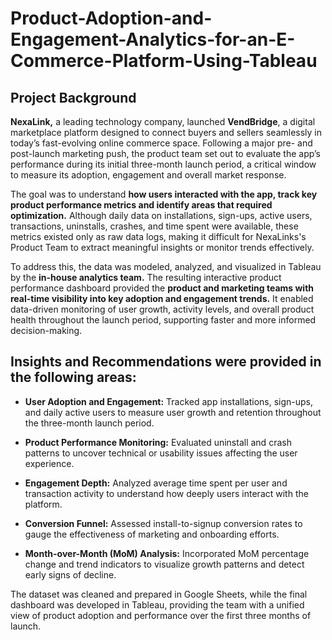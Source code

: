 # Product-Adoption-and-Engagement-Analytics-for-an-E-Commerce-Platform-Using-Tableau

## Project Background

**NexaLink,** a leading technology company, launched **VendBridge**, a digital marketplace platform designed to connect buyers and sellers seamlessly in today’s fast-evolving online commerce space. Following a major pre- and post-launch marketing push, the product team set out to evaluate the app’s performance during its initial three-month launch period, a critical window to measure its adoption, engagement and overall market response.

The goal was to understand **how users interacted with the app, track key product performance metrics and identify areas that required optimization.** Although daily data on installations, sign-ups, active users, transactions, uninstalls, crashes, and time spent were available, these metrics existed only as raw data logs, making it difficult for NexaLinks's Product Team to extract meaningful insights or monitor trends effectively.

To address this, the data was modeled, analyzed, and visualized in Tableau by the **in-house analytics team.** The resulting interactive product performance dashboard provided the **product and marketing teams with real-time visibility into key adoption and engagement trends.** It enabled data-driven monitoring of user growth, activity levels, and overall product health throughout the launch period, supporting faster and more informed decision-making.

## Insights and Recommendations were provided in the following areas:

- **User Adoption and Engagement:** Tracked app installations, sign-ups, and daily active users to measure user growth and retention throughout the three-month launch period.

- **Product Performance Monitoring:** Evaluated uninstall and crash patterns to uncover technical or usability issues affecting the user experience.

- **Engagement Depth:** Analyzed average time spent per user and transaction activity to understand how deeply users interact with the platform.

- **Conversion Funnel:** Assessed install-to-signup conversion rates to gauge the effectiveness of marketing and onboarding efforts.

- **Month-over-Month (MoM) Analysis:** Incorporated MoM percentage change and trend indicators to visualize growth patterns and detect early signs of decline.

The dataset was cleaned and prepared in Google Sheets, while the final dashboard was developed in Tableau, providing the team with a unified view of product adoption and performance over the first three months of launch.
